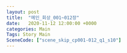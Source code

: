 ```yaml
---
layout: post
title:  "메인_회상_001~012장"
date:   2020-11-12 12:00:00 +0000
categories: Main
Tags: Story Main
SceneCode: ["scene_skip_cp001-012_q1_s10"]
---
```

